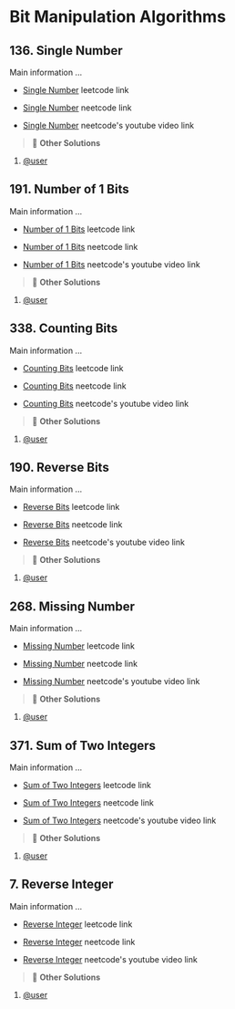 # Bit Manipulation Algorithms

## 136. Single Number

Main information ...

- [Single Number](https://leetcode.com/problems/single-number/description/) leetcode link

- [Single Number](https://neetcode.io/solutions/single-number) neetcode link

- [Single Number](https://youtu.be/qMPX1AOa83k) neetcode's youtube video link

> :mega: **Other Solutions**

1. [@user](ulr)

<!-- line -->
<!-- line -->
<!-- line -->

## 191. Number of 1 Bits

Main information ...

- [Number of 1 Bits](https://leetcode.com/problems/number-of-1-bits/description/) leetcode link

- [Number of 1 Bits](https://neetcode.io/solutions/number-of-1-bits) neetcode link

- [Number of 1 Bits](https://youtu.be/5Km3utixwZs) neetcode's youtube video link

> :mega: **Other Solutions**

1. [@user](ulr)

<!-- line -->
<!-- line -->
<!-- line -->

## 338. Counting Bits

Main information ...

- [Counting Bits](https://leetcode.com/problems/counting-bits/description/) leetcode link

- [Counting Bits](https://neetcode.io/solutions/counting-bits) neetcode link

- [Counting Bits](https://youtu.be/RyBM56RIWrM) neetcode's youtube video link

> :mega: **Other Solutions**

1. [@user](ulr)

<!-- line -->
<!-- line -->
<!-- line -->

## 190. Reverse Bits

Main information ...

- [Reverse Bits](https://leetcode.com/problems/reverse-bits/description/) leetcode link

- [Reverse Bits](https://neetcode.io/solutions/reverse-bits) neetcode link

- [Reverse Bits](https://youtu.be/UcoN6UjAI64) neetcode's youtube video link

> :mega: **Other Solutions**

1. [@user](ulr)

<!-- line -->
<!-- line -->
<!-- line -->

## 268. Missing Number

Main information ...

- [Missing Number](https://leetcode.com/problems/missing-number/description/) leetcode link

- [Missing Number](https://neetcode.io/solutions/missing-number) neetcode link

- [Missing Number](https://youtu.be/WnPLSRLSANE) neetcode's youtube video link

> :mega: **Other Solutions**

1. [@user](ulr)

<!-- line -->
<!-- line -->
<!-- line -->

## 371. Sum of Two Integers

Main information ...

- [Sum of Two Integers](https://leetcode.com/problems/sum-of-two-integers/description/) leetcode link

- [Sum of Two Integers](url) neetcode link

- [Sum of Two Integers](url) neetcode's youtube video link

> :mega: **Other Solutions**

1. [@user](ulr)

<!-- line -->
<!-- line -->
<!-- line -->

## 7. Reverse Integer

Main information ...

- [Reverse Integer](https://leetcode.com/problems/reverse-integer/description/) leetcode link

- [Reverse Integer](url) neetcode link

- [Reverse Integer](url) neetcode's youtube video link

> :mega: **Other Solutions**

1. [@user](ulr)

<!-- line -->
<!-- line -->
<!-- line -->
